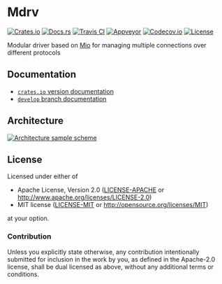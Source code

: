 # Mdrv

[![Crates.io][crates_badge]][crates]
[![Docs.rs][docs_badge]][docs]
[![Travis CI][travis_badge]][travis]
[![Appveyor][appveyor_badge]][appveyor]
[![Codecov.io][codecov_badge]][codecov]
[![License][license_badge]][license]

[crates_badge]: https://img.shields.io/crates/v/mdrv.svg
[docs_badge]: https://docs.rs/mdrv/badge.svg
[travis_badge]: https://api.travis-ci.org/binp-automation/mdrv.svg
[appveyor_badge]: https://ci.appveyor.com/api/projects/status/github/binp-automation/mdrv?branch=develop&svg=true
[codecov_badge]: https://codecov.io/gh/binp-automation/mdrv/graphs/badge.svg
[license_badge]: https://img.shields.io/crates/l/mdrv.svg

[crates]: https://crates.io/crates/mdrv
[docs]: https://docs.rs/mdrv
[travis]: https://travis-ci.org/binp-automation/mdrv
[appveyor]: https://ci.appveyor.com/project/nthend/mdrv
[codecov]: https://codecov.io/gh/binp-automation/mdrv
[license]: #license

Modular driver based on [Mio](https://github.com/carllerche/mio) for managing multiple connections over different protocols

## Documentation
+ [`crates.io` version documentation](https://docs.rs/mdrv)
+ [`develop` branch documentation](https://binp-automation.github.io/mdrv/target/doc/mdrv/)

## Architecture

[![Architecture sample scheme](https://binp-automation.github.io/mdrv/res/arch.svg?sanitize=true)](https://binp-automation.github.io/mdrv/res/arch.svg)

## License

Licensed under either of

 * Apache License, Version 2.0 ([LICENSE-APACHE](LICENSE-APACHE) or http://www.apache.org/licenses/LICENSE-2.0)
 * MIT license ([LICENSE-MIT](LICENSE-MIT) or http://opensource.org/licenses/MIT)

at your option.

### Contribution

Unless you explicitly state otherwise, any contribution intentionally submitted
for inclusion in the work by you, as defined in the Apache-2.0 license, shall be dual licensed as above, without any
additional terms or conditions.
